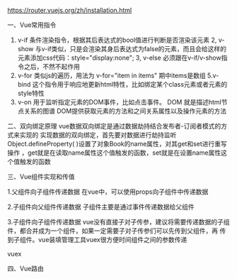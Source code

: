 https://router.vuejs.org/zh/installation.html

一、Vue常用指令
1. v-if 条件渲染指令，根据其后表达式的bool值进行判断是否渲染该元素
2, v-show 与v-if类似，只是会渲染其身后表达式为false的元素，而且会给这样的元素添加css代码：style="display:none";
3, v-else 必须跟在v-if/v-show指令之后，不然不起作用
4. v-for 类似js的遍历，用法为 v-for="item in items" 期中items是数组
5.v-bind 这个指令用于响应地更新html特性，比如绑定某个class元素或者元素的style特性
6. v-on  用于监听指定元素的DOM事件，比如点击事件。
DOM 就是描述html节点关系的图谱
DOM提供获取元素的方法和之间关系属性以及操作元素的方法

二、双向绑定原理
vue数据双向绑定是通过数据劫持结合发布者-订阅者模式的方式来实现的
实现数据的双向绑定，首先要对数据进行劫持监听
Object.defineProperty( )设置了对象Book的name属性，对其get和set进行重写操作
，get就是在读取name属性这个值触发的函数，set就是在设置name属性这个值触发的函数

三、Vue组件实现和传值

1.父组件向子组件传递数据
在vue中，可以使用props向子组件中传递数据

2.子组件向父组件传递数据
子组件主要是通过事件传递数据给父组件

3.子组件向子组件传递数据
vue没有直接子对子传参，建议将需要传递数据的子组件，都合并成为一个组件，如果一定需要子对子传参们可以先传到父组件，再
传到子组件。vue装填管理工具vuex很方便时间组件之间的参数传递

vuex

四、Vue路由
